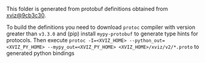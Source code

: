 This folder is generated from protobuf definitions obtained from [xviz@9cb3c30](https://github.com/uber/xviz/tree/v1.0.1/xviz/v2).

To build the definitions you need to download `protoc` compiler with version greater than `v3.3.0` and (pip) install `mypy-protobuf` to generate type hints for protocols. Then execute `protoc -I=<XVIZ_HOME> --python_out=<XVIZ_PY_HOME> --mypy_out=<XVIZ_PY_HOME> <XVIZ_HOME>/xviz/v2/*.proto` to generated python bindings
